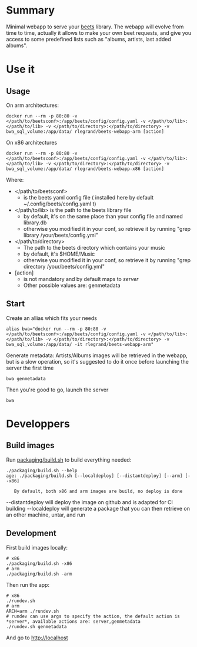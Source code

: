 # Summary

Minimal webapp to serve your [beets](http://beets.io/) library.
The webapp will evolve from time to time, actually it allows to make your own beet requests, and give you access to some predefined lists such as "albums, artists, last added albums".

# Use it

## Usage
On arm architectures:

    docker run --rm -p 80:80 -v </path/to/beetsconf>:/app/beets/config/config.yaml -v </path/to/lib>:</path/to/lib> -v </path/to/directory>:</path/to/directory> -v bwa_sql_volume:/app/data/ rlegrand/beets-webapp-arm [action]
    
On x86 architectures

    docker run --rm -p 80:80 -v </path/to/beetsconf>:/app/beets/config/config.yaml -v </path/to/lib>:</path/to/lib> -v </path/to/directory>:</path/to/directory> -v bwa_sql_volume:/app/data/ rlegrand/beets-webapp-x86 [action]

Where:
* </path/to/beetsconf>
  * is the beets yaml config file ( installed here by default ~/.config/beets/config.yaml t)
* </path/to/lib> is the path to the beets library file
  * by default, it's on the same place than your config file and named library.db
  * otherwise you modified it in your conf, so retrieve it by running "grep library /your/beets/config.yml"
* </path/to/directory>
  * The path to the beets directory which contains your music
  * by default, it's $HOME/Music
  * otherwise you modified it in your conf, so retrieve it by running "grep directory /your/beets/config.yml"
* [action]
  * is not mandatory and by default maps to *server*
  * Other possible values are: genmetadata

## Start

Create an allias which fits your needs

    alias bwa="docker run --rm -p 80:80 -v </path/to/beetsconf>:/app/beets/config/config.yaml -v </path/to/lib>:</path/to/lib> -v </path/to/directory>:</path/to/directory> -v bwa_sql_volume:/app/data/ -it rlegrand/beets-webapp-arm"

Generate metadata: Artists/Albums images will be retrieved in the webapp, but is a slow operation, so it's suggested to do it once before launching the server the first time

    bwa genmetadata

Then you're good to go, launch the server

    bwa

# Developpers

## Build images

Run [packaging/build.sh](./packaging/build.sh) to build everything needed:

    ./packaging/build.sh --help
    age: ./packaging/build.sh [--localdeploy] [--distantdeploy] [--arm] [--x86]

       By default, both x86 and arm images are build, no deploy is done

--distantdeploy will deploy the image on github and is adapted for CI building
--localdeploy will generate a package that you can then retrieve on an other machine, untar, and run

## Development

First build images locally:

    # x86
    ./packaging/build.sh -x86
    # arm
    ./packaging/build.sh -arm

Then run the app:
    
    # x86
    ./rundev.sh
    # arm
    ARCH=arm ./rundev.sh
    # rundev can use args to specify the action, the default action is *server*, available actions are: server,genmetadata
    ./rundev.sh genmetadata

And go to [http://localhost](http://localhost)


